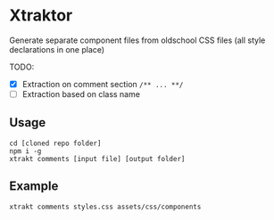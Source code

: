 # Xtraktor

Generate separate component files from oldschool CSS files (all style declarations in one place)

TODO:

- [x] Extraction on comment section `/** ... **/`
- [ ] Extraction based on class name

## Usage

```
cd [cloned repo folder]
npm i -g
xtrakt comments [input file] [output folder]
```

## Example

```
xtrakt comments styles.css assets/css/components
```